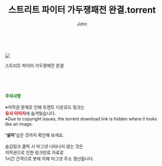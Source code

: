 ﻿---
layout: post
title:  "    스트리트 파이터 가두쟁패전 완결.torrent"
author: John
categories: [ 영화 ]
tags: [  ]
image: https://torrentrj54.com/uploadfile/full/d323406c61952dc0e40ccc6bf0a1b1901894a144.jpg 
description: "    스트리트 파이터 가두쟁패전 완결 torrent 정보 공유"
toc: true
toc_sticky: true
---

<br>
<p><img src="https://torrentrj54.com/uploadfile/full/d323406c61952dc0e40ccc6bf0a1b1901894a144.jpg"/></p>
 스트리트 파이터 가두쟁패전 완결  
    
<br><br><br>
<p data-ke-size="size16"><b><span style="color: green;">주의사항</span></b><br /><br />※저작권 문제로 인해 토렌트 다운로드 링크는<br /><b><span style="color: red;">유사 이미지</span></b>에 숨겨뒀습니다.<br />※Due to copyright issues, the torrent download link is hidden where it looks like an image.<br /><br /><b>'설마'</b>싶은 것까지 확인해 보세요.<br /><br />숨김링크 클릭 시 마그넷 나타나지 않는 것은<br />저작권으로 인한 링크만료 자료로<br />1시간 간격으로 봇에 의해 마그넷 주소 갱신됩니다.</p>
